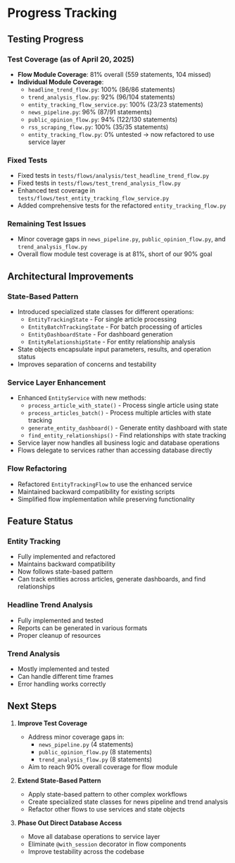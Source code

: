 # Progress Tracking

## Testing Progress

### Test Coverage (as of April 20, 2025)
- **Flow Module Coverage**: 81% overall (559 statements, 104 missed)
- **Individual Module Coverage**:
  - `headline_trend_flow.py`: 100% (86/86 statements)
  - `trend_analysis_flow.py`: 92% (96/104 statements)
  - `entity_tracking_flow_service.py`: 100% (23/23 statements)
  - `news_pipeline.py`: 96% (87/91 statements)
  - `public_opinion_flow.py`: 94% (122/130 statements)
  - `rss_scraping_flow.py`: 100% (35/35 statements)
  - `entity_tracking_flow.py`: 0% untested → now refactored to use service layer

### Fixed Tests
- Fixed tests in `tests/flows/analysis/test_headline_trend_flow.py`
- Fixed tests in `tests/flows/test_trend_analysis_flow.py`
- Enhanced test coverage in `tests/flows/test_entity_tracking_flow_service.py`
- Added comprehensive tests for the refactored `entity_tracking_flow.py`

### Remaining Test Issues
- Minor coverage gaps in `news_pipeline.py`, `public_opinion_flow.py`, and `trend_analysis_flow.py`
- Overall flow module test coverage is at 81%, short of our 90% goal

## Architectural Improvements

### State-Based Pattern
- Introduced specialized state classes for different operations:
  - `EntityTrackingState` - For single article processing
  - `EntityBatchTrackingState` - For batch processing of articles
  - `EntityDashboardState` - For dashboard generation
  - `EntityRelationshipState` - For entity relationship analysis
- State objects encapsulate input parameters, results, and operation status
- Improves separation of concerns and testability

### Service Layer Enhancement
- Enhanced `EntityService` with new methods:
  - `process_article_with_state()` - Process single article using state
  - `process_articles_batch()` - Process multiple articles with state tracking
  - `generate_entity_dashboard()` - Generate entity dashboard with state
  - `find_entity_relationships()` - Find relationships with state tracking
- Service layer now handles all business logic and database operations
- Flows delegate to services rather than accessing database directly

### Flow Refactoring
- Refactored `EntityTrackingFlow` to use the enhanced service
- Maintained backward compatibility for existing scripts
- Simplified flow implementation while preserving functionality

## Feature Status

### Entity Tracking
- Fully implemented and refactored
- Maintains backward compatibility
- Now follows state-based pattern
- Can track entities across articles, generate dashboards, and find relationships

### Headline Trend Analysis
- Fully implemented and tested
- Reports can be generated in various formats
- Proper cleanup of resources

### Trend Analysis
- Mostly implemented and tested
- Can handle different time frames
- Error handling works correctly

## Next Steps

1. **Improve Test Coverage**
   - Address minor coverage gaps in:
     - `news_pipeline.py` (4 statements)
     - `public_opinion_flow.py` (8 statements)
     - `trend_analysis_flow.py` (8 statements)
   - Aim to reach 90% overall coverage for flow module

2. **Extend State-Based Pattern**
   - Apply state-based pattern to other complex workflows
   - Create specialized state classes for news pipeline and trend analysis
   - Refactor other flows to use services and state objects

3. **Phase Out Direct Database Access**
   - Move all database operations to service layer
   - Eliminate `@with_session` decorator in flow components
   - Improve testability across the codebase

